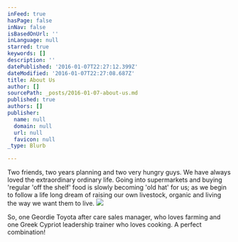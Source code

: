 ```yaml
---
inFeed: true
hasPage: false
inNav: false
isBasedOnUrl: ''
inLanguage: null
starred: true
keywords: []
description: ''
datePublished: '2016-01-07T22:27:12.399Z'
dateModified: '2016-01-07T22:27:08.687Z'
title: About Us
author: []
sourcePath: _posts/2016-01-07-about-us.md
published: true
authors: []
publisher:
  name: null
  domain: null
  url: null
  favicon: null
_type: Blurb

---
```

Two friends, two years planning and two very hungry guys. We have always loved the extraordinary ordinary life. Going into supermarkets and buying 'regular 'off the shelf' food is slowly becoming 'old hat' for us; as we begin to follow a life long dream of raising our own livestock, organic and living the way we want them to live.
![](https://the-grid-user-content.s3-us-west-2.amazonaws.com/9f9d8b0d-338a-44fa-940c-1794cab2981e.JPG)

So, one Geordie Toyota after care sales manager, who loves farming and one Greek Cypriot leadership trainer who loves cooking. A perfect combination!